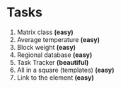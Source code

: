 # Tasks
1) Matrix class **(easy)**
2) Average temperature **(easy)**
3) Block weight **(easy)**
4) Regional database **(easy)**
5) Task Tracker **(beautiful)**
6) All in a square (templates) **(easy)**
7) Link to the element **(easy)**